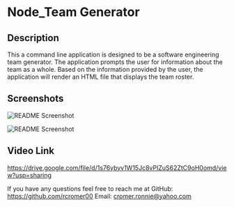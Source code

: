 # Node_Team Generator

## Description
  This a command line application is designed to be a software engineering team generator. 
  The application prompts the user for information about the team as a whole.
  Based on the information provided by the user, the application will render an HTML file that displays the team roster.
  
  ## Screenshots
  ![README Screenshot](https://i.ibb.co/Z6Kyqw4/html-Render.png)
  
  ![README Screenshot](https://i.ibb.co/5YQXmBf/terminal-Screen-Shot.png)
  
  ## Video Link
  https://drive.google.com/file/d/1s76ybyv1W15Jc8vPIZuS62ZtC9oH0omd/view?usp=sharing
  
  If you have any questions feel free to reach me at
  GitHub: https://github.com/rcromer00
  Email: cromer.ronnie@yahoo.com 
  
